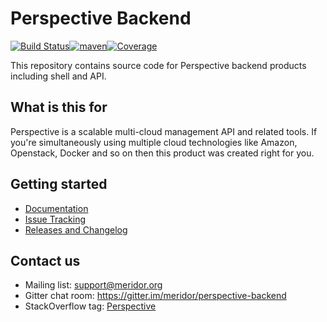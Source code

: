 # Perspective Backend

[![Build Status](https://travis-ci.org/meridor/perspective-backend.svg?branch=master)](https://travis-ci.org/meridor/perspective-backend)[![maven](https://img.shields.io/maven-central/v/org.meridor.perspective/perspective-backend.svg)](http://mvnrepository.com/artifact/org.meridor.perspective/perspective-backend)[![Coverage](https://codecov.io/github/meridor/perspective-backend/coverage.svg)](https://codecov.io/gh/meridor/perspective-backend)

This repository contains source code for Perspective backend products including shell and API.

## What is this for
Perspective is a scalable multi-cloud management API and related tools. If you're simultaneously using multiple cloud technologies like Amazon, Openstack, Docker and so on then this product was created right for you.

## Getting started
* [Documentation](https://github.com/meridor/perspective-backend/wiki)
* [Issue Tracking](https://github.com/meridor/perspective-backend/issues)
* [Releases and Changelog](https://github.com/meridor/perspective-backend/releases)

## Contact us
* Mailing list: support@meridor.org
* Gitter chat room: https://gitter.im/meridor/perspective-backend
* StackOverflow tag: [Perspective](http://stackoverflow.com/questions/tagged/perspective-shell)

